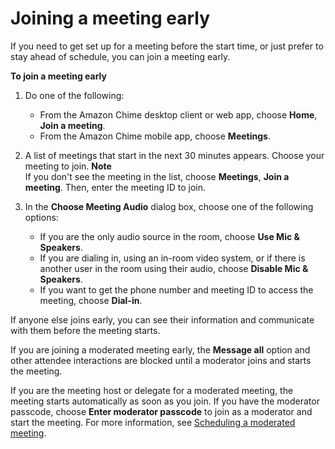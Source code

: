 # Joining a meeting early<a name="join-meeting-early"></a>

If you need to get set up for a meeting before the start time, or just prefer to stay ahead of schedule, you can join a meeting early\.

**To join a meeting early**

1. Do one of the following:
   + From the Amazon Chime desktop client or web app, choose **Home**, **Join a meeting**\.
   + From the Amazon Chime mobile app, choose **Meetings**\.

1. A list of meetings that start in the next 30 minutes appears\. Choose your meeting to join\.
**Note**  
If you don't see the meeting in the list, choose **Meetings**, **Join a meeting**\. Then, enter the meeting ID to join\.

1. In the **Choose Meeting Audio** dialog box, choose one of the following options:
   + If you are the only audio source in the room, choose **Use Mic & Speakers**\.
   + If you are dialing in, using an in\-room video system, or if there is another user in the room using their audio, choose **Disable Mic & Speakers**\.
   + If you want to get the phone number and meeting ID to access the meeting, choose **Dial\-in**\.

If anyone else joins early, you can see their information and communicate with them before the meeting starts\.

If you are joining a moderated meeting early, the **Message all** option and other attendee interactions are blocked until a moderator joins and starts the meeting\.

If you are the meeting host or delegate for a moderated meeting, the meeting starts automatically as soon as you join\. If you have the moderator passcode, choose **Enter moderator passcode** to join as a moderator and start the meeting\. For more information, see [Scheduling a moderated meeting](moderate-meeting.md)\.